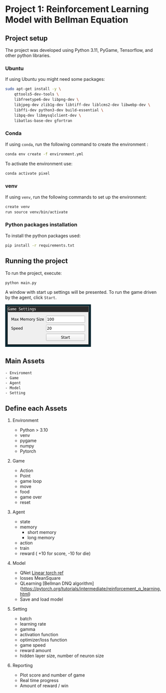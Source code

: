 # Project 1: Reinforcement Learning Model with Bellman Equation

## Project setup

The project was developed using Python 3.11, PyGame, Tensorflow, and other python libraries.

### Ubuntu

If using Ubuntu you might need some packages:

```bash
sudo apt-get install -y \
    qttools5-dev-tools \ 
    libfreetype6-dev libpng-dev \
    libjpeg-dev zlib1g-dev libtiff-dev liblcms2-dev libwebp-dev \
    libffi-dev python3-dev build-essential \
    libpq-dev libmysqlclient-dev \
    libatlas-base-dev gfortran
```

### Conda
If using `conda`, run the following command to create the environment : 

```bash
conda env create -f environment.yml
```

To activate the environment use:
```bash
conda activate pixel
```

### venv
If using `venv`, run the following commands to set up the environment:

```bash
create venv
run source venv/bin/activate
```

### Python packages installation

To install the python packages used:
```bash
pip install -r requirements.txt
```

## Running the project

To run the project, execute:

```bash
python main.py
```

A window with start up settings will be presented. To run the game driven by the agent, click `Start`.

![Settings Window](settings.png)

## Main Assets
    - Enviroment
    - Game 
    - Agent
    - Model
    - Setting

## Define each Assets

1. Environment
    - Python > 3.10
    - venv
    - pygame
    - numpy
    - Pytorch

2. Game
    - Action
    - Point 
    - game loop
    - move
    - food
    - game over
    - reset

3. Agent
    - state
    - memory
        - short memory
        - long memory
    - action
    - train
    - reward ( +10 for score, -10 for die)

4. Model
    - QNet  [Linear torch ref](https://pytorch.org/docs/stable/generated/torch.nn.Linear.html)
    - losses MeanSquare
    - QLearning [Bellman DNQ algorithm] (https://pytorch.org/tutorials/intermediate/reinforcement_q_learning.html)
    - Save and load model

5. Setting
    - batch
    - learning rate
    - gamma
    - activation function
    - optimizer/loss function
    - game speed
    - reward amount
    - hidden layer size, number of neuron size

6. Reporting
    - Plot score and number of game
    - Real time progress
    - Amount of reward / win
